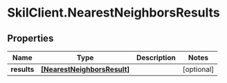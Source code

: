 # SkilClient.NearestNeighborsResults

## Properties

Name | Type | Description | Notes
------------ | ------------- | ------------- | -------------
**results** | [**[NearestNeighborsResult]**](NearestNeighborsResult.md) |  | [optional] 


